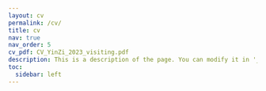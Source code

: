 ```yaml
---
layout: cv
permalink: /cv/
title: cv
nav: true
nav_order: 5
cv_pdf: CV_YinZi_2023_visiting.pdf
description: This is a description of the page. You can modify it in '_pages/cv.md'. You can also change or remove the top pdf download button.
toc:
  sidebar: left
---
```


